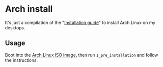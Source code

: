 # Arch install

It's just a compilation of the
"[Installation guide](https://wiki.archlinux.org/index.php/Installation_guide)"
to install Arch Linux on my desktops.

## Usage

Boot into the [Arch Linux ISO image](https://www.archlinux.org/download/),
then run `1_pre_installation` and follow the instructions.
